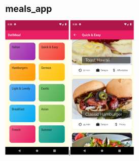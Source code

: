 # meals_app
<img src="./images/Screenshot_1632926298.png" data-canonical-src="./images/Screenshot_1632926298.png" width="200" />|<img src="./images/Screenshot_1632926308.png" data-canonical-src="./images/Screenshot_1632926308.png" width="200" />